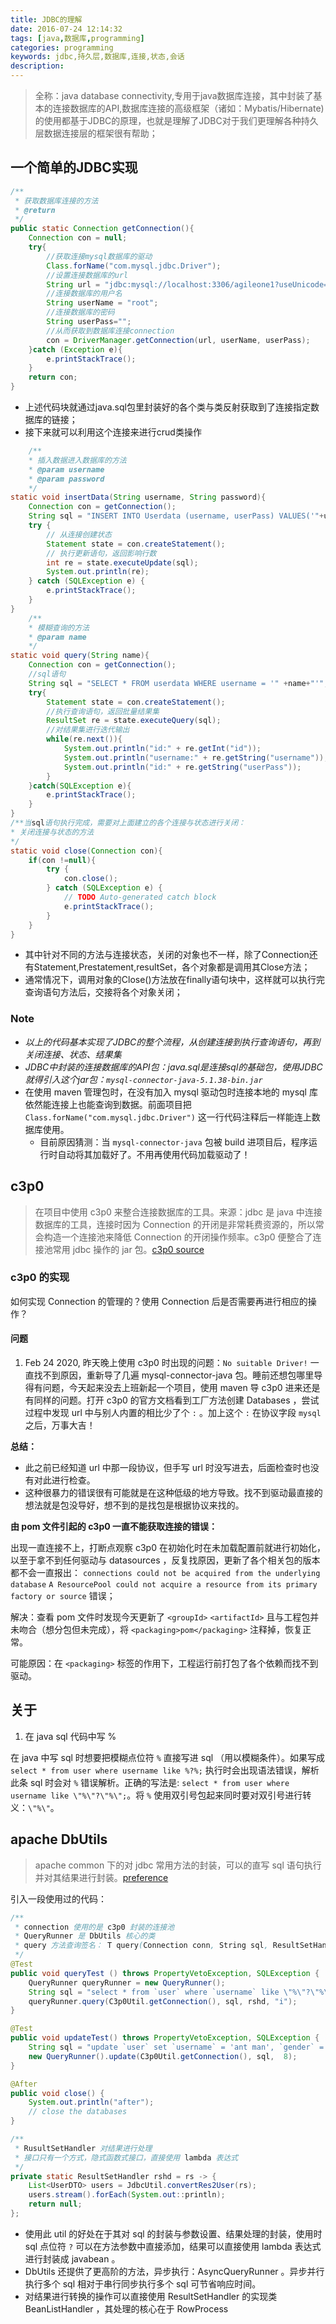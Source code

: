 ```yaml
---
title: JDBC的理解
date: 2016-07-24 12:14:32
tags: [java,数据库,programming]
categories: programming
keywords: jdbc,持久层,数据库,连接,状态,会话
description: 
---
```


> 全称：java database connectivity,专用于java数据库连接，其中封装了基本的连接数据库的API,数据库连接的高级框架（诸如：Mybatis/Hibernate)的使用都基于JDBC的原理，也就是理解了JDBC对于我们更理解各种持久层数据连接层的框架很有帮助；

<!--more-->

## 一个简单的JDBC实现

```java
/**
 * 获取数据库连接的方法
 * @return
 */
public static Connection getConnection(){
    Connection con = null;
    try{
        //获取连接mysql数据库的驱动
        Class.forName("com.mysql.jdbc.Driver");
        //设置连接数据库的url
        String url = "jdbc:mysql://localhost:3306/agileone1?useUnicode=true&characterEncoding=UTF-8";
        //连接数据库的用户名
        String userName = "root";
        //连接数据库的密码
        String userPass="";
        //从而获取到数据库连接connection
        con = DriverManager.getConnection(url, userName, userPass);
    }catch (Exception e){
        e.printStackTrace();
    }
    return con;
}
```

- 上述代码块就通过java.sql包里封装好的各个类与类反射获取到了连接指定数据库的链接；
- 接下来就可以利用这个连接来进行crud类操作

```java
    /**
    * 插入数据进入数据库的方法
    * @param username
    * @param password
    */
static void insertData(String username, String password){
    Connection con = getConnection();
    String sql = "INSERT INTO Userdata (username, userPass) VALUES('"+username+"', '"+password+"')";
    try {
        // 从连接创建状态
        Statement state = con.createStatement();
        // 执行更新语句，返回影响行数
        int re = state.executeUpdate(sql);
        System.out.println(re);
    } catch (SQLException e) {
        e.printStackTrace();
    }
}
    /**
    * 模糊查询的方法
    * @param name
    */
static void query(String name){
    Connection con = getConnection();
    //sql语句
    String sql = "SELECT * FROM userdata WHERE username = '" +name+"'";
    try{
        Statement state = con.createStatement();
        //执行查询语句，返回批量结果集
        ResultSet re = state.executeQuery(sql);
        //对结果集进行迭代输出
        while(re.next()){
            System.out.println("id:" + re.getInt("id"));
            System.out.println("username:" + re.getString("username"));
            System.out.println("id:" + re.getString("userPass"));
        }
    }catch(SQLException e){
        e.printStackTrace();
    }
}
/**当sql语句执行完成，需要对上面建立的各个连接与状态进行关闭：
* 关闭连接与状态的方法
*/
static void close(Connection con){
    if(con !=null){
        try {
            con.close();
        } catch (SQLException e) {
            // TODO Auto-generated catch block
            e.printStackTrace();
        }
    }
}
```

- 其中针对不同的方法与连接状态，关闭的对象也不一样，除了Connection还有Statement,Prestatement,resultSet，各个对象都是调用其Close方法；
- 通常情况下，调用对象的Close()方法放在finally语句块中，这样就可以执行完查询语句方法后，交接将各个对象关闭；

### Note

- *以上的代码基本实现了JDBC的整个流程，从创建连接到执行查询语句，再到关闭连接、状态、结果集*
- *JDBC中封装的连接数据库的API包：java.sql是连接sql的基础包，使用JDBC就得引入这个jar包：`mysql-connector-java-5.1.38-bin.jar`*
- 在使用 maven 管理包时，在没有加入 mysql 驱动包时连接本地的 mysql 库依然能连接上也能查询到数据。前面项目把 `Class.forName("com.mysql.jdbc.Driver")` 这一行代码注释后一样能连上数据库使用。
  - 目前原因猜测：当 `mysql-connector-java` 包被 build 进项目后，程序运行时自动将其加载好了。不用再使用代码加载驱动了！

## c3p0

> 在项目中使用 c3p0 来整合连接数据库的工具。来源：jdbc 是 java 中连接数据库的工具，连接时因为 Connection 的开闭是非常耗费资源的，所以常会构造一个连接池来降低 Connection 的开闭操作频率。c3p0 便整合了连接池常用 jdbc 操作的 jar 包。[c3p0 source](https://www.mchange.com/projects/c3p0/)

### c3p0 的实现

如何实现 Connection 的管理的？使用 Connection 后是否需要再进行相应的操作？

#### 问题

1. Feb 24 2020, 昨天晚上使用 c3p0 时出现的问题：`No suitable Driver!` 一直找不到原因，重新导了几遍 mysql-connector-java 包。睡前还想包哪里导得有问题，今天起来没去上班新起一个项目，使用 maven 导 c3p0 进来还是有同样的问题。打开 c3p0 的官方文档看到工厂方法创建 Databases ，尝试过程中发现 url 中与别人内置的相比少了个 `:` 。加上这个 `:` 在协议字段 `mysql` 之后，万事大吉！

**总结：**

- 此之前已经知道 url 中那一段协议，但手写 url 时没写进去，后面检查时也没有对此进行检查。
- 这种很暴力的错误很有可能就是在这种低级的地方导致。找不到驱动最直接的想法就是包没导好，想不到的是找包是根据协议来找的。

**由 pom 文件引起的 c3p0 一直不能获取连接的错误：**

出现一直连接不上，打断点观察 c3p0 在初始化时在未加载配置前就进行初始化，以至于拿不到任何驱动与 datasources ，反复找原因，更新了各个相关包的版本都不会一直报出： `connections could not be acquired from the underlying database` `A ResourcePool could not acquire a resource from its primary factory or source` 错误；

解决：查看 pom 文件时发现今天更新了 `<groupId>` `<artifactId>` 且与工程包并未吻合（想分包但未完成），将 `<packaging>pom</packaging>` 注释掉，恢复正常。

可能原因：在 `<packaging>` 标签的作用下，工程运行前打包了各个依赖而找不到驱动。

## 关于

1. 在 java sql 代码中写 %

在 java 中写 sql 时想要把模糊点位符 `%` 直接写进 sql （用以模糊条件）。如果写成 `select * from user where username like %?%;` 执行时会出现语法错误，解析此条 sql 时会对 `%` 错误解析。正确的写法是: `select * from user where username like \"%\"?\"%\";`。将 `%` 使用双引号包起来同时要对双引号进行转义：`\"%\"`。

## apache DbUtils

> apache common 下的对 jdbc 常用方法的封装，可以的直写 sql 语句执行并对其结果进行封装。[preference](http://commons.apache.org/proper/commons-dbutils/examples.html)

引入一段使用过的代码：

```java
/**
 * connection 使用的是 c3p0 封装的连接池
 * QueryRunner 是 DbUtils 核心的类
 * query 方法查询签名： T query(Connection conn, String sql, ResultSetHandler rsh, Object... params);
 */
@Test
public void queryTest () throws PropertyVetoException, SQLException {
    QueryRunner queryRunner = new QueryRunner();
    String sql = "select * from `user` where `username` like \"%\"?\"%\";";
    queryRunner.query(C3p0Util.getConnection(), sql, rshd, "i");
}

@Test
public void updateTest() throws PropertyVetoException, SQLException {
    String sql = "update `user` set `username` = 'ant man', `gender` = 'male' where id = ?";
    new QueryRunner().update(C3p0Util.getConnection(), sql,  8);
}

@After
public void close() {
    System.out.println("after");
    // close the databases
}

/**
 * RusultSetHandler 对结果进行处理
 * 接口只有一个方式，隐式函数式接口，直接使用 lambda 表达式
 */
private static ResultSetHandler rshd = rs -> {
    List<UserDTO> users = JdbcUtil.convertRes2User(rs);
    users.stream().forEach(System.out::println);
    return null;
};
```

- 使用此 util 的好处在于其对 sql 的封装与参数设置、结果处理的封装，使用时 sql 点位符 `?` 可以在方法参数中直接添加，结果可以直接使用 lambda 表达式进行封装成 javabean 。
- DbUtils 还提供了更高阶的方法，异步执行：AsyncQueryRunner 。异步并行执行多个 sql 相对于串行同步执行多个 sql 可节省响应时间。
- 对结果进行转换的操作可以直接使用 ResultSetHandler 的实现类 BeanListHandler ，其处理的核心在于 RowProcess

